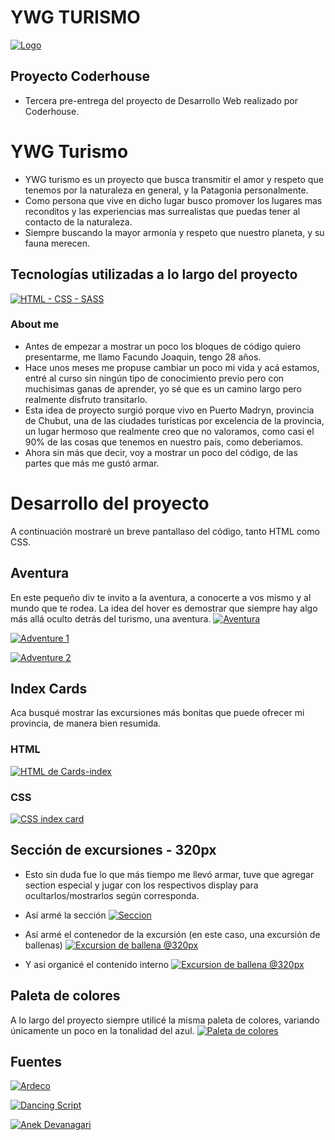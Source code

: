 # YWG TURISMO
[![Logo](https://github.com/FacundoJoaquin/PreEntrega2-Joaquin-Facundo/blob/main/assets/logo.png?raw=true "Logo")](https://github.com/FacundoJoaquin/PreEntrega2-Joaquin-Facundo/blob/main/assets/logo.png?raw=true "Logo")
## Proyecto Coderhouse
- Tercera pre-entrega del proyecto de Desarrollo Web realizado por Coderhouse.


# YWG Turismo
- YWG turismo es un proyecto que busca transmitir el amor y respeto que tenemos por la naturaleza en general, y la Patagonia personalmente.
- Como persona que vive en dicho lugar busco promover los lugares mas reconditos y las experiencias mas surrealistas que puedas tener al contacto de la naturaleza.
- Siempre buscando la mayor armonía y respeto que nuestro planeta, y su fauna merecen.

## Tecnologías utilizadas a lo largo del proyecto
[![HTML - CSS - SASS](https://i.postimg.cc/qRDbnrrX/lenguajes-1-1.png "HTML - CSS - SASS")](https://i.postimg.cc/qRDbnrrX/lenguajes-1-1.png "HTML - CSS - SASS")

### About me
- Antes de empezar a mostrar un poco los bloques de código quiero presentarme, me llamo Facundo Joaquin, tengo 28 años. 
- Hace unos meses me propuse cambiar un poco mi vida y acá estamos, entré al curso sin ningún tipo de conocimiento previo pero con muchisimas ganas de aprender, yo sé que es un camino largo pero realmente disfruto transitarlo.
- Esta idea de proyecto surgió porque vivo en Puerto Madryn, provincia de Chubut, una de las ciudades turisticas por excelencia de la provincia, un lugar hermoso que realmente creo que no valoramos, como casi el 90% de las cosas que tenemos en nuestro país, como deberiamos.
- Ahora sin más que decir, voy a mostrar un poco del código, de las partes que más me gustó armar.

# Desarrollo del proyecto
A continuación mostraré un breve pantallaso del código, tanto HTML como CSS.
## Aventura
En este pequeño div te invito a la aventura, a conocerte a vos mismo y al mundo que te rodea. La idea del hover es demostrar que siempre hay algo más allá oculto detrás del turismo, una aventura.
[![Aventura](https://i.postimg.cc/VvZXD9L3/aventura1.png "Aventura")](https://i.postimg.cc/VvZXD9L3/aventura1.png "Aventura")

[![Adventure 1](https://i.postimg.cc/506zjYmg/aventura-1.png "Adventure 1")](https://i.postimg.cc/506zjYmg/aventura-1.png "Adventure 1")

[![Adventure 2](https://i.postimg.cc/YCrhhLrF/info2.png "Adventure 2")](https://i.postimg.cc/YCrhhLrF/info2.png "Adventure 2")
## Index Cards
Aca busqué mostrar las excursiones más bonitas que puede ofrecer mi provincia, de manera bien resumida.

### HTML
[![HTML de Cards-index](https://i.postimg.cc/zXDDqZXD/card-index-html.png "HTML de Cards-index")](https://i.postimg.cc/zXDDqZXD/card-index-html.png "HTML de Cards-index")

### CSS 
[![CSS index card](https://i.postimg.cc/SQgF7Xkq/card-index-css.png "CSS index card")](https://i.postimg.cc/SQgF7Xkq/card-index-css.png "CSS index card")

## Sección de excursiones - 320px
- Esto sin duda fue lo que más tiempo me llevó armar, tuve que agregar section especial y jugar con los respectivos display para ocultarlos/mostrarlos según corresponda.
- Así armé la sección
[![Seccion](https://i.postimg.cc/NjdSwSCX/mob-sect1.png "Seccion")](https://i.postimg.cc/NjdSwSCX/mob-sect1.png "Seccion")

- Así armé el contenedor de la excursión (en este caso, una excursión de ballenas)
[![Excursion de ballena @320px](https://i.postimg.cc/2SyTn6Tq/mobsect2.png "Excursion de ballena @320px")](https://i.postimg.cc/2SyTn6Tq/mobsect2.png "Excursion de ballena @320px")

- Y así organicé el contenido interno 
[![Excursion de ballena @320px](https://i.postimg.cc/hGFxhPYR/mob3.png "Excursion de ballena @320px")](https://i.postimg.cc/hGFxhPYR/mob3.png "Excursion de ballena @320px")

## Paleta de colores
A lo largo del proyecto siempre utilicé la misma paleta de colores, variando únicamente un poco en la tonalidad del azul.
[![Paleta de colores](https://i.postimg.cc/ZRL4pVKx/paleta.png "Paleta de colores")](https://i.postimg.cc/ZRL4pVKx/paleta.png "Paleta de colores")

## Fuentes

[![Ardeco](https://i.postimg.cc/8PWcC8qq/ardeco.png "Ardeco")](https://i.postimg.cc/8PWcC8qq/ardeco.png "Ardeco")

[![Dancing Script](https://i.postimg.cc/tCHy2sMM/Sin-t-tulo.png "Dancing Script")](https://i.postimg.cc/tCHy2sMM/Sin-t-tulo.png "Dancing Script")

[![Anek Devanagari](https://i.postimg.cc/W4xxzKRH/111.png "Anek Devanagari")](https://i.postimg.cc/W4xxzKRH/111.png "Anek Devanagari")
